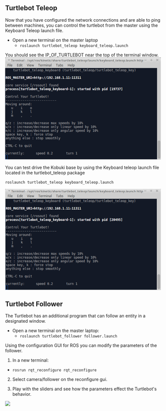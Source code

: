 
## Turtlebot Teleop
Now that you have configured the network connections and are able to ping between machines, you can control the turtlebot from the master using the Keyboard Teleop launch file.

- Open a new terminal on the master laptop
  - `roslaunch turtlebot_teleop keyboard_teleop.launch`

You should see the IP_OF_TURTLEBOT near the top of the terminal window.
![](Resources/04-turtlebot_keyboard_teleop_master.png)

You can test drive the Kobuki base by using the Keyboard teleop launch file located in the turtlebot_teleop package
```bash
roslaunch turtlebot_teleop keyboard_teleop.launch
```
![](Resources/04-turtlebot_keyboard_teleop.png)


## Turtlebot Follower
The Turtlebot has an additional program that can follow an entity in a designated window.

- Open a new terminal on the master laptop:
  - `roslaunch turtlebot_follower follower.launch`


Using the configuration GUI for ROS you can modify the parameters of the follower.
1. In a new terminal:
  - `rosrun rqt_reconfigure rqt_reconfigure`

2. Select camera/follower on the reconfigure gui.

3. Play with the sliders and see how the parameters effect the Turtlebot's behavior.

![](Resources/04-turtlebot_follow_reconfigure.png)
